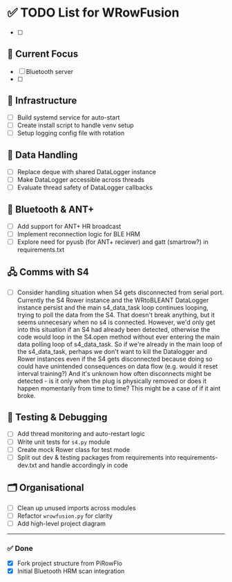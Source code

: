 # ✅ TODO List for WRowFusion

- [ ] 

## 📌 Current Focus
- [ ] Bluetooth server
- [ ] 

## 🧱 Infrastructure
- [ ] Build systemd service for auto-start
- [ ] Create install script to handle venv setup
- [ ] Setup logging config file with rotation

## 🔄 Data Handling
- [ ] Replace deque with shared DataLogger instance
- [ ] Make DataLogger accessible across threads
- [ ] Evaluate thread safety of DataLogger callbacks

## 📡 Bluetooth & ANT+
- [ ] Add support for ANT+ HR broadcast
- [ ] Implement reconnection logic for BLE HRM
- [ ] Explore need for pyusb (for ANT+ reciever) and gatt (smartrow?) in requirements.txt

## 🖧 Comms with S4
- [ ] Consider handling situation when S4 gets disconnected from serial port. Currently
        the S4 Rower instance and the WRtoBLEANT DataLogger instance persist and the 
        main s4_data_task loop continues looping, trying to poll the data from the S4.
        That doesn't break anything, but it seems unnecesary when no s4 is connected.
        However, we'd only get into this situation if an S4 had already been detected,
        otherwise the code would loop in the S4.open method without ever entering the main
        data polling loop of s4_data_task. So if we're already in the main loop of 
        the s4_data_task, perhaps we don't want to kill the Datalogger and Rower instances
        even if the S4 gets disconnected because doing so could have unintended consequences
        on data flow (e.g. would it reset interval training?) And it's unknown how often
        disconnects might be detected - is it only when the plug is physically removed
        or does it happen momentarily from time to time? This might be a case of if it aint broke.  

## 🧪 Testing & Debugging
- [ ] Add thread monitoring and auto-restart logic
- [ ] Write unit tests for `s4.py` module
- [ ] Create mock Rower class for test mode
- [ ] Split out dev & testing packages from requirements into requirements-dev.txt and handle accordingly in code

## 🗂️ Organisational
- [ ] Clean up unused imports across modules
- [ ] Refactor `wrowfusion.py` for clarity
- [ ] Add high-level project diagram

---

### ✅ Done
- [x] Fork project structure from PiRowFlo
- [x] Initial Bluetooth HRM scan integration
